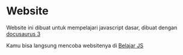 # Website

Website ini dibuat untuk mempelajari javascript dasar, dibuat dengan [docusaurus 3](https://docusaurus.io)

Kamu bisa langsung mencoba websitenya di [Belajar JS](https://isxt.github.io/belajar-js)

